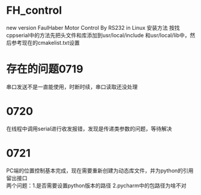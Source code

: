 # FH_control
new version FaulHaber Motor Control By RS232 in Linux
安装方法 按找cppserial中的方法先把头文件和库添加到usr/local/include 和usr/local/lib中，然后参考现在的cmakelist.txt设置
# 存在的问题0719
串口发送不是一直能使用，时断时续，串口读取还没处理
# 0720
在线程中调用serial进行收发报错，发现是传递类参数的问题，等待解决
# 0721
PC端的位置控制基本完成，现在需要重新创建为动态库文件，并为python的引用留出接口  
两个问题：1.是否需要设置python版本的路径 2.pycharm中的包路径为啥不对
